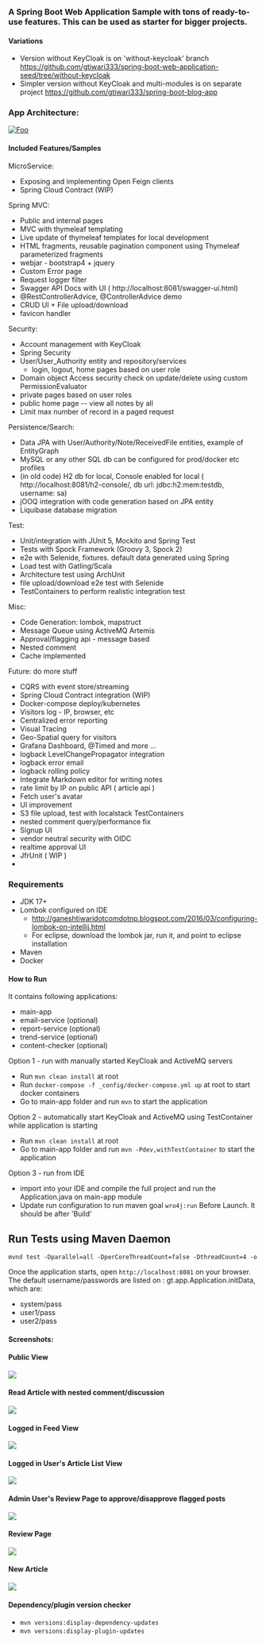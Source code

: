 ### A Spring Boot Web Application Sample with tons of ready-to-use features. This can be used as starter for bigger projects.

#### Variations
- Version without KeyCloak is on 'without-keycloak' branch https://github.com/gtiwari333/spring-boot-web-application-seed/tree/without-keycloak
- Simpler version without KeyCloak and multi-modules is on separate project https://github.com/gtiwari333/spring-boot-blog-app


### App Architecture:
[![Foo](https://lucid.app/publicSegments/view/8c2fa859-36bd-4559-80c7-12fb30997092/image.png)](https://lucid.app/documents/view/fa076c6e-86d3-412b-a9bc-1996dca86a1e)
#### Included Features/Samples

MicroService:

[//]: # (- Spring Sleuth based tracing)
- Exposing and implementing Open Feign clients
- Spring Cloud Contract (WIP)

Spring MVC:
- Public and internal pages
- MVC with thymeleaf templating
- Live update of thymeleaf templates for local development
- HTML fragments, reusable pagination component using Thymeleaf parameterized fragments
- webjar - bootstrap4 + jquery
- Custom Error page
- Request logger filter
- Swagger API Docs with UI  ( http://localhost:8081/swagger-ui.html)
- @RestControllerAdvice, @ControllerAdvice demo
- CRUD UI + File upload/download
- favicon handler

Security:
- Account management with KeyCloak
- Spring Security 
- User/User_Authority entity and repository/services
    - login, logout, home pages based on user role
- Domain object Access security check on update/delete using custom PermissionEvaluator
- private pages based on user roles
- public home page -- view all notes by all 
- Limit max number of record in a paged request

Persistence/Search:
- Data JPA with User/Authority/Note/ReceivedFile entities, example of EntityGraph
- MySQL or any other SQL db can be configured for prod/docker etc profiles
- (in old code) H2 db for local, Console enabled for local ( http://localhost:8081/h2-console/, db url: jdbc:h2:mem:testdb, username: sa)
- jOOQ integration with code generation based on JPA entity 
- Liquibase database migration

Test:
- Unit/integration with JUnit 5, Mockito and Spring Test
- Tests with Spock Framework (Groovy 3, Spock 2)
- e2e with Selenide, fixtures. default data generated using Spring
- Load test with Gatling/Scala
- Architecture test using ArchUnit
- file upload/download e2e test with Selenide
- TestContainers to perform realistic integration test

Misc:
- Code Generation: lombok,  mapstruct 
- Message Queue using ActiveMQ Artemis
- Approval/flagging api - message based
- Nested comment
- Cache implemented

Future: do more stuff
- CQRS with event store/streaming  
- Spring Cloud Contract integration (WIP)
- Docker-compose deploy/kubernetes 
- Visitors log - IP, browser, etc
- Centralized error reporting
- Visual Tracing   
- Geo-Spatial query for visitors
- Grafana Dashboard, @Timed and more ...
- logback LevelChangePropagator integration
- logback error email
- logback rolling policy
- Integrate Markdown editor for writing notes
- rate limit by IP on public API ( article api )
- Fetch user's avatar
- UI improvement
- S3 file upload, test with localstack TestContainers
- nested comment query/performance fix 
- Signup UI
- vendor neutral security with OIDC
- realtime approval UI 
- JfrUnit ( WIP )
- 
### Requirements
- JDK 17+
- Lombok configured on IDE
    - http://ganeshtiwaridotcomdotnp.blogspot.com/2016/03/configuring-lombok-on-intellij.html
    - For eclipse, download the lombok jar, run it, and point to eclipse installation
- Maven
- Docker

#### How to Run

It contains following applications:

- main-app
- email-service (optional)
- report-service (optional)
- trend-service (optional)
- content-checker (optional)

Option 1 - run with manually started KeyCloak and ActiveMQ servers
- Run ```mvn clean install``` at root 
- Run ```docker-compose -f _config/docker-compose.yml up``` at root to start docker containers
- Go to main-app folder and run ```mvn``` to start the application

Option 2 - automatically start KeyCloak and ActiveMQ using TestContainer while application is starting
- Run ```mvn clean install``` at root 
- Go to main-app folder and run ```mvn -Pdev,withTestContainer``` to start the application

Option 3 - run from IDE
- import into your IDE and compile the full project and run the Application.java on main-app module
- Update run configuration to run maven goal `wro4j:run` Before Launch. It should be after 'Build'

## Run Tests using Maven Daemon

`mvnd test -Dparallel=all -DperCoreThreadCount=false -DthreadCount=4 -o`


Once the application starts, open  `http://localhost:8081` on your browser. The default username/passwords are listed on : gt.app.Application.initData, which are:

- system/pass
- user1/pass
- user2/pass


#### Screenshots:

#### Public View
![](screenshots/public-page.png)

#### Read Article with nested comment/discussion
![](screenshots/read-article-with-nested-comment.png)

#### Logged in Feed View
![](screenshots/logged-in-home-page.png)

#### Logged in User's Article List View
![](screenshots/users-home-page.png)

#### Admin User's Review Page to approve/disapprove flagged posts
![](screenshots/admin-user-review-page.png)

#### Review Page
![](screenshots/review-flagged-content.png)

#### New Article
![](screenshots/new-article-page.png)


#### Dependency/plugin version checker
 - `mvn versions:display-dependency-updates`
 - `mvn versions:display-plugin-updates`
